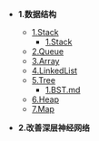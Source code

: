 * **1\.数据结构**
  * [1.Stack](./1.数据结构/1.Stack/)
    * [1.Stack](./1.数据结构/1.Stack/)
  * [2.Queue](./1.数据结构/2.Queue/)
  * [3.Array](./1.数据结构/3.Array/)
  * [4.LinkedList](./1.数据结构/4.LinkedList/)
  * [5.Tree](./1.数据结构/5.Tree/)
    * [1.BST.md](./1.数据结构/5.Tree/1.BST.md)
  * [6.Heap](./1.数据结构/6.Heap/)
  * [7.Map](./1.数据结构/7.Map/)

* **2\.改善深层神经网络**
